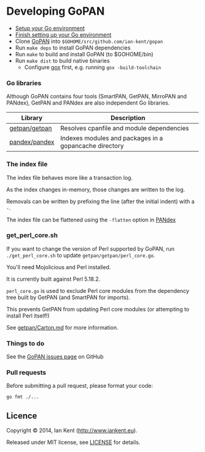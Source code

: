 Developing GoPAN
================

- [Setup your Go environment](http://golang.org/doc/install)
- [Finish setting up your Go environment](http://golang.org/doc/code.html)
- Clone [GoPAN](git@github.com:ian-kent/gopan.git) into `$GOHOME/src/github.com/ian-kent/gopan`
- Run `make deps` to install GoPAN dependencies
- Run `make` to build and install GoPAN (to $GOHOME/bin)
- Run `make dist` to build native binaries
  - Configure [gox](https://github.com/mitchellh/gox) first, e.g. running `gox -build-toolchain`

### Go libraries

Although GoPAN contains four tools (SmartPAN, GetPAN, MirroPAN and PANdex), GetPAN
and PANdex are also independent Go libraries.

| Library                        | Description
| ------------------------------ | ------------------------------------------------------
| [getpan/getpan](getpan/getpan) | Resolves cpanfile and module dependencies
| [pandex/pandex](pandex/pandex) | Indexes modules and packages in a gopancache directory

### The index file

The index file behaves more like a transaction log.

As the index changes in-memory, those changes are written to the log.

Removals can be written by prefixing the line (after the initial indent) with a `-`.

The index file can be flattened using the `-flatten` option in [PANdex](../pandex/README.md)

### get_perl_core.sh

If you want to change the version of Perl supported by GoPAN, run `./get_perl_core.sh`
to update `getpan/getpan/perl_core.go`.

You'll need Mojolicious and Perl installed.

It is currently built against Perl 5.18.2.

`perl_core.go` is used to exclude Perl core modules from the dependency tree built
by GetPAN (and SmartPAN for imports).

This prevents GetPAN from updating Perl core modules (or attempting to install Perl itself!)

See [getpan/Carton.md](getpan/Carton.md) for more information.

### Things to do

See the [GoPAN issues page](https://github.com/ian-kent/gopan/issues) on GitHub

### Pull requests

Before submitting a pull request, please format your code:

    go fmt ./...

## Licence

Copyright ©‎ 2014, Ian Kent (http://www.iankent.eu).

Released under MIT license, see [LICENSE](LICENSE.md) for details.
